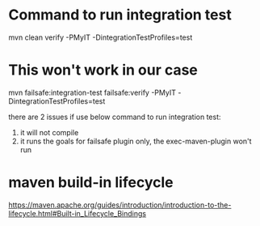# Command to run integration test
mvn clean verify -PMyIT -DintegrationTestProfiles=test

# This won't work in our case
mvn failsafe:integration-test failsafe:verify -PMyIT -DintegrationTestProfiles=test

there are 2 issues if use below command to run integration test:
1. it will not compile
2. it runs the goals for failsafe plugin only, the exec-maven-plugin won't run

# maven build-in lifecycle
https://maven.apache.org/guides/introduction/introduction-to-the-lifecycle.html#Built-in_Lifecycle_Bindings